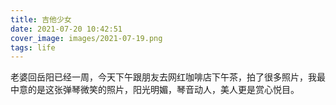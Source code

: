 ```yaml
---
title: 吉他少女
date: 2021-07-20 10:42:51
cover_image: images/2021-07-19.png
tags: life
---
```


老婆回岳阳已经一周，今天下午跟朋友去网红咖啡店下午茶，拍了很多照片，我最中意的是这张弹琴微笑的照片，阳光明媚，琴音动人，美人更是赏心悦目。
